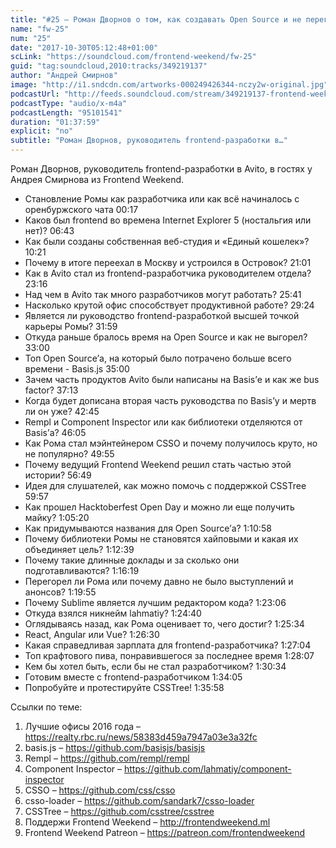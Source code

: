 ```yaml
---
title: "#25 – Роман Дворнов о том, как создавать Open Source и не перегореть"
name: "fw-25"
num: "25"
date: "2017-10-30T05:12:48+01:00"
scLink: "https://soundcloud.com/frontend-weekend/fw-25"
guid: "tag:soundcloud,2010:tracks/349219137"
author: "Андрей Смирнов"
image: "http://i1.sndcdn.com/artworks-000249426344-nczy2w-original.jpg"
podcastUrl: "http://feeds.soundcloud.com/stream/349219137-frontend-weekend-fw-25.m4a"
podcastType: "audio/x-m4a"
podcastLength: "95101541"
duration: "01:37:59"
explicit: "no"
subtitle: "Роман Дворнов, руководитель frontend-разработки в…"
---
```

Роман Дворнов, руководитель frontend-разработки в Avito, в гостях у Андрея Смирнова из Frontend Weekend.

- Становление Ромы как разработчика или как всё начиналось с оренбуржского чата 00:17
- Каков был frontend во времена Internet Explorer 5 (ностальгия или нет)? 06:43
- Как были созданы собственная веб-студия и «Единый кошелек»? 10:21
- Почему в итоге переехал в Москву и устроился в Островок? 21:01
- Как в Avito стал из frontend-разработчика руководителем отдела? 23:16
- Над чем в Avito так много разработчиков могут работать? 25:41
- Насколько крутой офис способствует продуктивной работе? 29:24
- Является ли руководство frontend-разработкой высшей точкой карьеры Ромы? 31:59
- Откуда раньше бралось время на Open Source и как не выгорел? 33:00
- Топ Open Source’а, на который было потрачено больше всего времени - Basis.js 35:00
- Зачем часть продуктов Avito были написаны на Basis’е и как же bus factor? 37:13
- Когда будет дописана вторая часть руководства по Basis’у и мертв ли он уже? 42:45
- Rempl и Component Inspector или как библиотеки отделяются от Basis’а? 46:05
- Как Рома стал мэйнтейнером CSSO и почему получилось круто, но не популярно? 49:55
- Почему ведущий Frontend Weekend решил стать частью этой истории? 56:49
- Идея для слушателей, как можно помочь с поддержкой CSSTree 59:57
- Как прошел Hacktoberfest Open Day и можно ли еще получить майку? 1:05:20
- Как придумываются названия для Open Source’а? 1:10:58
- Почему библиотеки Ромы не становятся хайповыми и какая их объединяет цель? 1:12:39
- Почему такие длинные доклады и за сколько они подготавливаются? 1:16:19
- Перегорел ли Рома или почему давно не было выступлений и анонсов? 1:19:55
- Почему Sublime является лучшим редактором кода? 1:23:06
- Откуда взялся никнейм lahmatiy? 1:24:40
- Оглядываясь назад, как Рома оценивает то, чего достиг? 1:25:34
- React, Angular или Vue? 1:26:30
- Какая справедливая зарплата для frontend-разработчика? 1:27:04
- Топ крафтового пива, понравившегося за последнее время 1:28:07
- Кем бы хотел быть, если бы не стал разработчиком? 1:30:34
- Готовим вместе с frontend-разработчиком 1:34:05
- Попробуйте и протестируйте CSSTree! 1:35:58

Ссылки по теме:
1) Лучшие офисы 2016 года – https://realty.rbc.ru/news/58383d459a7947a03e3a32fc
2) basis.js – https://github.com/basisjs/basisjs
3) Rempl – https://github.com/rempl/rempl
4) Component Inspector – https://github.com/lahmatiy/component-inspector
5) CSSO – https://github.com/css/csso
6) csso-loader – https://github.com/sandark7/csso-loader
7) CSSTree – https://github.com/csstree/csstree
8) Поддержи Frontend Weekend – http://frontendweekend.ml
9) Frontend Weekend Patreon – https://patreon.com/frontendweekend
